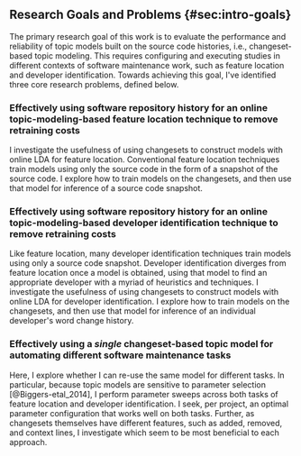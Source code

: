 ## Research Goals and Problems {#sec:intro-goals}

The primary research goal of this work is to evaluate the performance and
reliability of topic models built on the source code histories, i.e.,
changeset-based topic modeling.  This requires configuring and executing
studies in different contexts of software maintenance work, such as feature
location and developer identification.  Towards achieving this goal, I've
identified three core research problems, defined below.

### Effectively using software repository history for an online topic-modeling-based feature location technique to remove retraining costs

I investigate the usefulness of using changesets to construct models with
online LDA for feature location.  Conventional feature location techniques
train models using only the source code in the form of a snapshot of the source
code.  I explore how to train models on the changesets, and then use that
model for inference of a source code snapshot.

### Effectively using software repository history for an online topic-modeling-based developer identification technique to remove retraining costs

Like feature location, many developer identification techniques train models
using only a source code snapshot.  Developer identification diverges from
feature location once a model is obtained, using that model to find an
appropriate developer with a myriad of heuristics and techniques.  I
investigate the usefulness of using changesets to construct models with online
LDA for developer identification.  I explore how to train models on the
changesets, and then use that model for inference of an individual developer's
word change history.

### Effectively using a *single* changeset-based topic model for automating different software maintenance tasks

Here, I explore whether I can re-use the same model for different tasks.  In
particular, because topic models are sensitive to parameter selection
[@Biggers-etal_2014], I perform parameter sweeps across both tasks of feature
location and developer identification.  I seek, per project, an optimal
parameter configuration that works well on both tasks.  Further, as changesets
themselves have different features, such as added, removed, and context lines,
I investigate which seem to be most beneficial to each approach.

